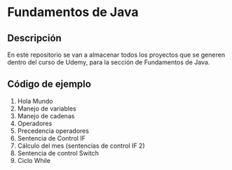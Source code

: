 # Fundamentos de Java

## Descripción

En este repositorio se van a almacenar todos los proyectos que se generen dentro del curso de Udemy, para la sección de Fundamentos de Java.

## Código de ejemplo

1. Hola Mundo
2. Manejo de variables
3. Manejo de cadenas
4. Operadores
5. Precedencia operadores
6. Sentencia de Control IF
7. Cálculo del mes (sentencias de control IF 2)
8. Sentencia de control Switch
9. Ciclo While
